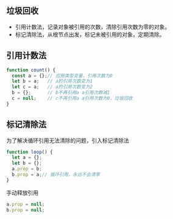## 垃圾回收
* 引用计数法，记录对象被引用的次数，清除引用次数为零的对象。
* 标记清除法，从根节点出发，标记未被引用的对象，定期清除。

## 引用计数法
```js
function count() {
  const a = {};// 应用类型变量，引用次数为0
  let b = a;   // a的引用次数变为1
  let c = a;   // a的引用次数变为2
  b = {};      // b不再引用a a引用次数减1
  c = null;    // c不再引用a a引用次数为0，垃圾回收
}
```

## 标记清除法
为了解决循环引用无法清除的问题，引入标记清除法
```js
function loop() {
  let a = {};
  let b = {};
  a.prop = b;
  b.prop = a;// 循环引用，永远不会清零
}

```
手动释放引用
```js
a.prop = null;
b.prop = null;
```
